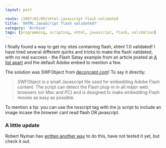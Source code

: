 ```yaml
---
layout: post

route: /2007/02/09/xhtml-javascript-flash-validated
title: 'XHTML JavaScript flash validated?'
category: 'Archive'
tags: [programming, scripting, xhtml, javascript, flash, validation]
---
```


I finally found a way to get my sites containing flash, xhtml 1.0 validated! I
have tried several different quirks and tricks to make the flash validated, with
no real success - the Flash Satay example from an article posted at
<a class="ph" target="_blank" rel="noopener noreferrer" href="http://www.alistapart.com/articles/flashsatay/">A
list apart</a> and the default Adobe embed to mention a few.

The solution was SWFObject from
<a class="ph" target="_blank" rel="noopener noreferrer" href="http://blog.deconcept.com/swfobject/">deconcept.com</a>!
To say it directly:

> SWFObject is a small Javascript file used for embedding Adobe Flash content.
> The script can detect the Flash plug-in in all major web browsers (on Mac and
> PC) and is designed to make embedding Flash movies as easy as possible.

To mention a tip: you can use the noscript tag with the js script to include an
image incase the browser cant read flash OR javascript.

### A little update

Robert Nyman has
<a class="ph" target="_blank" rel="noopener noreferrer" href="http://www.robertnyman.com/2007/02/01/how-to-write-valid-htmlxhtml-code-to-include-flash/">written
another way</a> to do this, have not tested it yet, but check it out.
